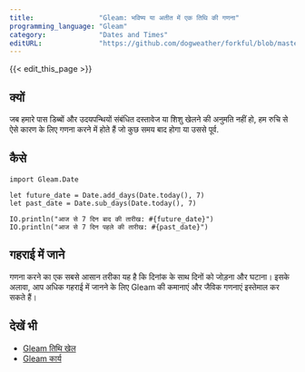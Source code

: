 ```yaml
---
title:                "Gleam: भविष्य या अतीत में एक तिथि की गणना"
programming_language: "Gleam"
category:             "Dates and Times"
editURL:              "https://github.com/dogweather/forkful/blob/master/content/hi/gleam/calculating-a-date-in-the-future-or-past.md"
---
```


{{< edit_this_page >}}

## क्यों

जब हमारे पास डिब्बों और उदयपन्थियों संबंधित दस्तावेज या शिशु खेलने की अनुमति नहीं हो, हम रुचि से ऐसे कारण के लिए गणना करने में होते हैं जो कुछ समय बाद होगा या उससे पूर्व.

## कैसे

```Gleam
import Gleam.Date

let future_date = Date.add_days(Date.today(), 7)
let past_date = Date.sub_days(Date.today(), 7)

IO.println("आज से 7 दिन बाद की तारीख: #{future_date}")
IO.println("आज से 7 दिन पहले की तारीख: #{past_date}")
```

## गहराई में जाने

गणना करने का एक सबसे आसान तरीका यह है कि दिनांक के साथ दिनों को जोड़ना और घटाना। इसके अलावा, आप अधिक गहराई में जानने के लिए Gleam की कमानाएं और जैविक गणनाएं इस्तेमाल कर सकते हैं।

## देखें भी

- [Gleam तिथि खेल](https://gleam.run/playground/date)
- [Gleam कार्य  
](https://gleam.run/docs/getting-started/working-with-dates)